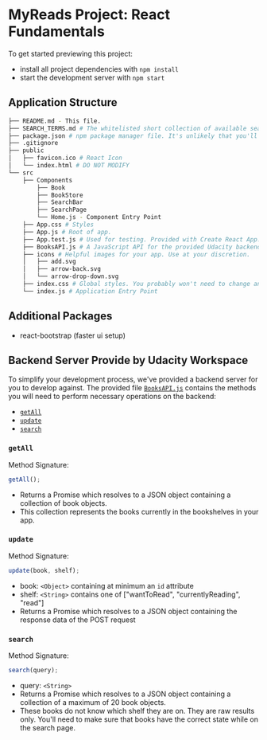 # MyReads Project: React Fundamentals

To get started previewing this project:

- install all project dependencies with `npm install`
- start the development server with `npm start`

## Application Structure

```bash
├── README.md - This file.
├── SEARCH_TERMS.md # The whitelisted short collection of available search terms provided by Udacity workspace.
├── package.json # npm package manager file. It's unlikely that you'll need to modify this.
├── .gitignore
├── public
│   ├── favicon.ico # React Icon
│   └── index.html # DO NOT MODIFY
└── src
    ├── Components
        ├── Book
        ├── BookStore
        ├── SearchBar
        ├── SearchPage
        └── Home.js - Component Entry Point
    ├── App.css # Styles
    ├── App.js # Root of app.
    ├── App.test.js # Used for testing. Provided with Create React App. Testing is encouraged, but not required.
    ├── BooksAPI.js # A JavaScript API for the provided Udacity backend. Instructions for the methods are below.
    ├── icons # Helpful images for your app. Use at your discretion.
    │   ├── add.svg
    │   ├── arrow-back.svg
    │   └── arrow-drop-down.svg
    ├── index.css # Global styles. You probably won't need to change anything here.
    └── index.js # Application Entry Point
```

## Additional Packages

- react-bootstrap (faster ui setup)

## Backend Server Provide by Udacity Workspace

To simplify your development process, we've provided a backend server for you to develop against. The provided file [`BooksAPI.js`](src/BooksAPI.js) contains the methods you will need to perform necessary operations on the backend:

- [`getAll`](#getall)
- [`update`](#update)
- [`search`](#search)

### `getAll`

Method Signature:

```js
getAll();
```

- Returns a Promise which resolves to a JSON object containing a collection of book objects.
- This collection represents the books currently in the bookshelves in your app.

### `update`

Method Signature:

```js
update(book, shelf);
```

- book: `<Object>` containing at minimum an `id` attribute
- shelf: `<String>` contains one of ["wantToRead", "currentlyReading", "read"]
- Returns a Promise which resolves to a JSON object containing the response data of the POST request

### `search`

Method Signature:

```js
search(query);
```

- query: `<String>`
- Returns a Promise which resolves to a JSON object containing a collection of a maximum of 20 book objects.
- These books do not know which shelf they are on. They are raw results only. You'll need to make sure that books have the correct state while on the search page.

